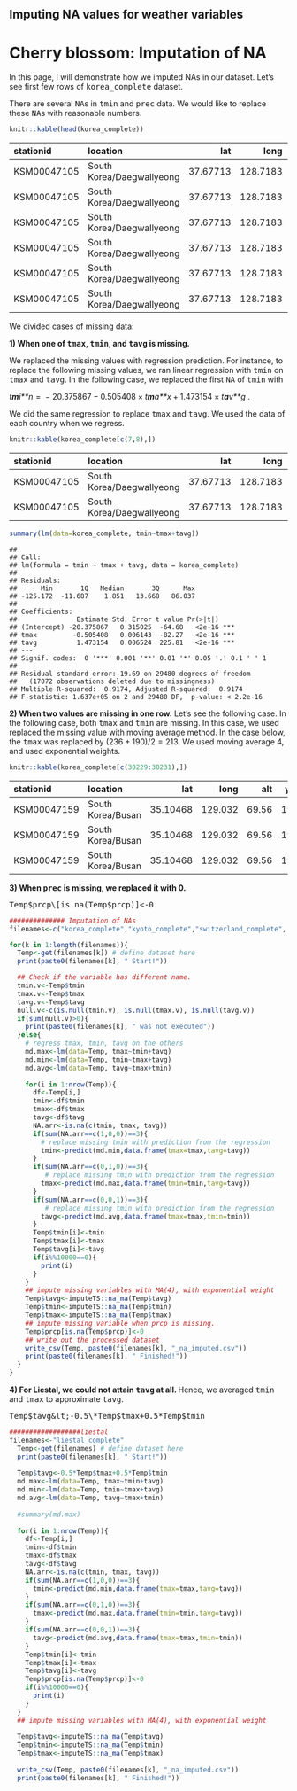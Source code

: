## Imputing NA values for weather variables

Cherry blossom: Imputation of NA
================

<!--   rmarkdown::github_document
    code_folding: hide
    code_download: true -->

In this page, I will demonstrate how we imputed NAs in our dataset.
Let’s see first few rows of <tt>korea\_complete</tt> dataset.

There are several <tt>NA</tt>s in <tt>tmin</tt> and <tt>prec</tt> data.
We would like to replace these <tt>NA</tt>s with reasonable numbers.

``` r
knitr::kable(head(korea_complete))
```

| stationid   | location                  |      lat |     long |    alt | year | bloom\_date | bloom\_doy | date       | tmax | tmin | prcp | tavg | month | rollong\_year |
|:------------|:--------------------------|---------:|---------:|-------:|-----:|:------------|-----------:|:-----------|-----:|-----:|-----:|-----:|------:|--------------:|
| KSM00047105 | South Korea/Daegwallyeong | 37.67713 | 128.7183 | 772.57 | 1982 | 1982-05-12  |        132 | 1981-10-01 |  240 |  150 |   NA |  188 |    -2 |          1983 |
| KSM00047105 | South Korea/Daegwallyeong | 37.67713 | 128.7183 | 772.57 | 1982 | 1982-05-12  |        132 | 1981-10-02 |  210 |  140 |   NA |  163 |    -2 |          1983 |
| KSM00047105 | South Korea/Daegwallyeong | 37.67713 | 128.7183 | 772.57 | 1982 | 1982-05-12  |        132 | 1981-10-03 |  210 |   NA |   NA |  155 |    -2 |          1983 |
| KSM00047105 | South Korea/Daegwallyeong | 37.67713 | 128.7183 | 772.57 | 1982 | 1982-05-12  |        132 | 1981-10-04 |  200 |   90 |   NA |  162 |    -2 |          1983 |
| KSM00047105 | South Korea/Daegwallyeong | 37.67713 | 128.7183 | 772.57 | 1982 | 1982-05-12  |        132 | 1981-10-05 |  250 |  140 |   NA |  196 |    -2 |          1983 |
| KSM00047105 | South Korea/Daegwallyeong | 37.67713 | 128.7183 | 772.57 | 1982 | 1982-05-12  |        132 | 1981-10-06 |  220 |  150 |   NA |  173 |    -2 |          1983 |

We divided cases of missing data:

<b>1) When one of <tt>tmax</tt>, <tt>tmin</tt>, and <tt>tavg</tt> is
missing. </b>

We replaced the missing values with regression prediction. For instance,
to replace the following missing values, we ran linear regression with
<tt>tmin</tt> on <tt>tmax</tt> and <tt>tavg</tt>. In the following case,
we replaced the first <tt>NA</tt> of <tt>tmin</tt> with

*t**m**i**n* =  − 20.375867 − 0.505408 × *t**m**a**x* + 1.473154 × *t**a**v**g*
.

We did the same regression to replace <tt>tmax</tt> and <tt>tavg</tt>.
We used the data of each country when we regress.

``` r
knitr::kable(korea_complete[c(7,8),])
```

| stationid   | location                  |      lat |     long |    alt | year | bloom\_date | bloom\_doy | date       | tmax | tmin | prcp | tavg | month | rollong\_year |
|:------------|:--------------------------|---------:|---------:|-------:|-----:|:------------|-----------:|:-----------|-----:|-----:|-----:|-----:|------:|--------------:|
| KSM00047105 | South Korea/Daegwallyeong | 37.67713 | 128.7183 | 772.57 | 1982 | 1982-05-12  |        132 | 1981-10-07 |  230 |   NA |   NA |  165 |    -2 |          1983 |
| KSM00047105 | South Korea/Daegwallyeong | 37.67713 | 128.7183 | 772.57 | 1982 | 1982-05-12  |        132 | 1981-10-08 |  210 |   NA |   NA |  163 |    -2 |          1983 |

``` r
summary(lm(data=korea_complete, tmin~tmax+tavg))
```

    ## 
    ## Call:
    ## lm(formula = tmin ~ tmax + tavg, data = korea_complete)
    ## 
    ## Residuals:
    ##      Min       1Q   Median       3Q      Max 
    ## -125.172  -11.687    1.851   13.668   86.037 
    ## 
    ## Coefficients:
    ##               Estimate Std. Error t value Pr(>|t|)    
    ## (Intercept) -20.375867   0.315025  -64.68   <2e-16 ***
    ## tmax         -0.505408   0.006143  -82.27   <2e-16 ***
    ## tavg          1.473154   0.006524  225.81   <2e-16 ***
    ## ---
    ## Signif. codes:  0 '***' 0.001 '**' 0.01 '*' 0.05 '.' 0.1 ' ' 1
    ## 
    ## Residual standard error: 19.69 on 29480 degrees of freedom
    ##   (17072 observations deleted due to missingness)
    ## Multiple R-squared:  0.9174, Adjusted R-squared:  0.9174 
    ## F-statistic: 1.637e+05 on 2 and 29480 DF,  p-value: < 2.2e-16

<b>2) When two values are missing in one row.</b> Let’s see the
following case. In the following case, both <tt>tmax</tt> and
<tt>tmin</tt> are missing. In this case, we used replaced the missing
value with moving average method. In the case below, the <tt>tmax</tt>
was replaced by (236 + 190)/2 = 213. We used moving average 4, and used
exponential weights.

``` r
knitr::kable(korea_complete[c(30229:30231),])
```

| stationid   | location          |      lat |    long |   alt | year | bloom\_date | bloom\_doy | date       | tmax | tmin | prcp | tavg | month | rollong\_year |
|:------------|:------------------|---------:|--------:|------:|-----:|:------------|-----------:|:-----------|-----:|-----:|-----:|-----:|------:|--------------:|
| KSM00047159 | South Korea/Busan | 35.10468 | 129.032 | 69.56 | 1989 | 1989-04-03  |         93 | 1989-04-22 |  236 |  149 |   NA |  182 |     4 |          1990 |
| KSM00047159 | South Korea/Busan | 35.10468 | 129.032 | 69.56 | 1989 | 1989-04-03  |         93 | 1989-04-23 |   NA |   NA |   NA |  159 |     4 |          1990 |
| KSM00047159 | South Korea/Busan | 35.10468 | 129.032 | 69.56 | 1989 | 1989-04-03  |         93 | 1989-04-24 |  190 |   NA |   71 |  129 |     4 |          1990 |

<b>3) When <tt>prec</tt> is missing, we replaced it with 0. </b>

<tt>Temp$prcp\[is.na(Temp$prcp)\]&lt;-0</tt>

``` r
############## Imputation of NAs
filenames<-c("korea_complete","kyoto_complete","switzerland_complete", "washingtondc_complete", "japan_complete", "us_complete")

for(k in 1:length(filenames)){
  Temp<-get(filenames[k]) # define dataset here
  print(paste0(filenames[k], " Start!"))

  ## Check if the variable has different name.
  tmin.v<-Temp$tmin
  tmax.v<-Temp$tmax
  tavg.v<-Temp$tavg
  null.v<-c(is.null(tmin.v), is.null(tmax.v), is.null(tavg.v))
  if(sum(null.v)>0){
    print(paste0(filenames[k], " was not executed"))
  }else{
    # regress tmax, tmin, tavg on the others
    md.max<-lm(data=Temp, tmax~tmin+tavg)
    md.min<-lm(data=Temp, tmin~tmax+tavg)
    md.avg<-lm(data=Temp, tavg~tmax+tmin)
    
    for(i in 1:nrow(Temp)){
      df<-Temp[i,]
      tmin<-df$tmin
      tmax<-df$tmax
      tavg<-df$tavg
      NA.arr<-is.na(c(tmin, tmax, tavg))
      if(sum(NA.arr==c(1,0,0))==3){
        # replace missing tmin with prediction from the regression
        tmin<-predict(md.min,data.frame(tmax=tmax,tavg=tavg))
      }
      if(sum(NA.arr==c(0,1,0))==3){
         # replace missing tmin with prediction from the regression
        tmax<-predict(md.max,data.frame(tmin=tmin,tavg=tavg))
      }
      if(sum(NA.arr==c(0,0,1))==3){
         # replace missing tmin with prediction from the regression
        tavg<-predict(md.avg,data.frame(tmax=tmax,tmin=tmin))
      }
      Temp$tmin[i]<-tmin
      Temp$tmax[i]<-tmax
      Temp$tavg[i]<-tavg
      if(i%%10000==0){
        print(i)
      }
    }
    ## impute missing variables with MA(4), with exponential weight
    Temp$tavg<-imputeTS::na_ma(Temp$tavg)
    Temp$tmin<-imputeTS::na_ma(Temp$tmin)
    Temp$tmax<-imputeTS::na_ma(Temp$tmax)
    ## impute missing variable when prcp is missing. 
    Temp$prcp[is.na(Temp$prcp)]<-0
    ## write out the processed dataset
    write_csv(Temp, paste0(filenames[k], "_na_imputed.csv"))
    print(paste0(filenames[k], " Finished!"))
  }
}
```

<b>4) For Liestal, we could not attain <tt>tavg</tt> at all. </b> Hence,
we averaged <tt>tmin</tt> and <tt>tmax</tt> to approximate
<tt>tavg</tt>.

<tt>Temp$tavg&lt;-0.5\*Temp$tmax+0.5\*Temp$tmin</tt>

``` r
##################liestal
filenames<-"liestal_complete"
  Temp<-get(filenames) # define dataset here
  print(paste0(filenames[k], " Start!"))
  
  Temp$tavg<-0.5*Temp$tmax+0.5*Temp$tmin
  md.max<-lm(data=Temp, tmax~tmin+tavg)
  md.min<-lm(data=Temp, tmin~tmax+tavg)
  md.avg<-lm(data=Temp, tavg~tmax+tmin)
  
  #summary(md.max)
  
  for(i in 1:nrow(Temp)){
    df<-Temp[i,]
    tmin<-df$tmin
    tmax<-df$tmax
    tavg<-df$tavg
    NA.arr<-is.na(c(tmin, tmax, tavg))
    if(sum(NA.arr==c(1,0,0))==3){
      tmin<-predict(md.min,data.frame(tmax=tmax,tavg=tavg))
    }
    if(sum(NA.arr==c(0,1,0))==3){
      tmax<-predict(md.max,data.frame(tmin=tmin,tavg=tavg))
    }
    if(sum(NA.arr==c(0,0,1))==3){
      tavg<-predict(md.avg,data.frame(tmax=tmax,tmin=tmin))
    }
    Temp$tmin[i]<-tmin
    Temp$tmax[i]<-tmax
    Temp$tavg[i]<-tavg
    Temp$prcp[is.na(Temp$prcp)]<-0
    if(i%%10000==0){
      print(i)
    }
  }
  ## impute missing variables with MA(4), with exponential weight
  
  Temp$tavg<-imputeTS::na_ma(Temp$tavg)
  Temp$tmin<-imputeTS::na_ma(Temp$tmin)
  Temp$tmax<-imputeTS::na_ma(Temp$tmax)
  
  write_csv(Temp, paste0(filenames[k], "_na_imputed.csv"))
  print(paste0(filenames[k], " Finished!"))
```
